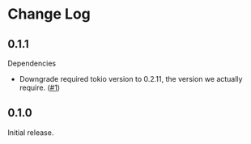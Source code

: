# Change Log

## 0.1.1

Dependencies

* Downgrade required tokio version to 0.2.11, the version we actually
  require. ([#1])

[#1]: https://github.com/NLnetLabs/rpki-rtr/pull/1


## 0.1.0

Initial release.

